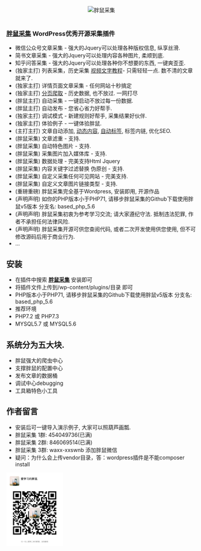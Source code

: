 <p align="center">
  <img width="150" src="logo.png" alt="胖鼠采集">
  <br>
  <br>
</p>

### <a href="https://www.fatrat.cn">胖鼠采集</a> WordPress优秀开源采集插件
- 微信公众号文章采集 - 强大的Jquery可以处理各种版权信息, 纵享丝滑.
- 简书文章采集 - 强大的Jquery可以处理内容各种图片, 柔顺到底.
- 知乎问答采集 - 强大的Jquery可以处理各种你不想要的东西, 一键爽歪歪.
- (独家主打) 列表采集，历史采集 <a href="https://www.fatrat.cn/fatrat/260.html" target="_blank">视频文字教程</a>- 只需轻轻一点. 数不清的文章就来了.
- (独家主打) 详情页面文章采集 - 任何网站十秒搞定
- (独家主打) <a href="https://www.fatrat.cn/fatrat/260.html" target="_blank">分页爬取</a> - 历史数据, 也不放过. 一网打尽
- (胖鼠主打) 自动采集 - 一键启动不放过每一份数据.
- (胖鼠主打) 自动发布 - 您省心省力好帮手.
- (独家主打) 调试模式 - 新建规则好帮手, 采集结果好伙伴.
- (独家主打) 体验例子 - 一键体验胖鼠.
- (主打主打) 文章自动添加, <a href="https://www.fatrat.cn/fatrat/229.html" target="_blank">动态内容</a>, <a href="https://www.fatrat.cn/fatrat/220.html" target="_blank">自动标签</a>, 标签内链, 优化SEO.
- (胖鼠采集) 文章滤重 - 支持.
- (胖鼠采集) 自动特色图片 - 支持.
- (胖鼠采集) 采集图片加入媒体库 - 支持.
- (胖鼠采集) 数据处理 - 完美支持Html Jquery
- (胖鼠采集) 内容关键字过滤替换 伪原创 - 支持.
- (胖鼠采集) 自定义采集任何可见网站 - 完美支持.
- (胖鼠采集) 自定义文章图片链接类型 - 支持.
- (重磅重磅) 胖鼠采集完全基于Wordpress, 安装即用, 开源作品
- (声明声明) 如你的PHP版本小于PHP71, 请移步胖鼠采集的Github下载使用胖鼠v5版本 分支名: based_php_5.6
- (声明声明) 胖鼠采集初衷为参考学习交流; 请大家遵纪守法. 抵制违法犯罪, 作者不承担任何法律风险.
- (声明声明) 胖鼠采集开源可供您查阅代码, 或者二次开发使用供您使用, 但不可修改源码后用于商业行为.
- ...

## 安装
- 在插件中搜索 <strong><a href="https://wordpress.org/plugins/fat-rat-collect/">胖鼠采集</a></strong> 安装即可
- 将插件文件上传到/wp-content/plugins/目录 即可
- PHP版本小于PHP71, 请移步胖鼠采集的Github下载使用胖鼠v5版本 分支名: based_php_5.6
- 推荐环境
- PHP7.2 或 PHP7.3
- MYSQL5.7 或 MYSQL5.6

## 系统分为五大块.
- 胖鼠强大的爬虫中心
- 支撑胖鼠的配置中心
- 发布文章的数据桶
- 调试中心debugging
- 工具箱特色小工具

## 作者留言
- 安装后可一键导入演示例子, 大家可以照葫芦画瓢.
- 胖鼠采集 1群: 454049736(已满)
- 胖鼠采集 2群: 846069514(已满)
- 胖鼠采集 3群: waxx-xxswnb 添加胖鼠微信
- 疑问：为什么会上传vendor目录，答：wordpress插件是不能composer install
<img width="150" src="/images/fat-rat-pswx.jpeg" alt="胖鼠采集">
